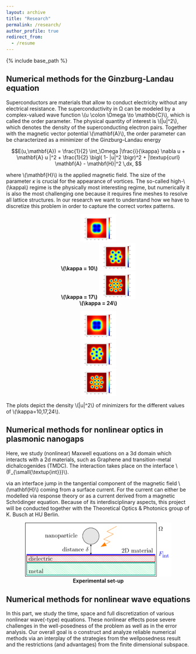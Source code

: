 ```yaml
---
layout: archive
title: "Research"
permalink: /research/
author_profile: true
redirect_from:
  - /resume
---
```


{% include base_path %}


## Numerical methods for the Ginzburg-Landau equation

Superconductors are materials that allow to conduct electricity without any electrical resistance. The superconductivity in Ω can be modeled by a complex-valued wave function 
\\(u \colon \Omega \to \mathbb{C}\\), which is called the order parameter. The physical quantity of interest is \\(|u|^2\\), which denotes the density of the superconducting electron pairs. Together with the magnetic vector potential \\(\mathbf{A}\\), the order parameter can be characterized as a minimizer of the Ginzburg–Landau energy

$$E(u,\mathbf{A}) = \frac{1}{2} \int_\Omega |\frac{i}{\kappa} \nabla u + \mathbf{A} u |^2 + \frac{1}{2} \bigl( 1- |u|^2 \bigr)^2 + |\textup{curl} \mathbf{A} - \mathbf{H}|^2  \,dx, $$

where \\(\mathbf{H}\\) is the applied magnetic field. The size of the parameter $\kappa$ is crucial for the appearance of vortices. The so-called high-\\(\kappa\\) regime is the physically most interesting regime, but numerically it is also the most challenging one because it requires fine meshes to resolve all lattice structures. In our research we want to understand how we have to discretize this problem in order to capture the correct vortex patterns.

<!-- ![\\(\kappa = 10\\)](plot_sol_kappa_10_h8.png)
![\\(\kappa = 17\\)](plot_sol_kappa_17_h8.png)
![\\(\kappa = 24\\)](plot_sol_kappa_24_h8.png)

test

<p align="center">
  <img src="https://github.com/BenjaminDoerich/BenjaminDoerich.github.io/blob/main/images/plot_sol_kappa_24_h8.png" width="200"><br>
  <b>\(\kappa = 10\)</b>
</p> -->

<!-- test2 -->

<p align="center">
<img src="https://raw.githubusercontent.com/BenjaminDoerich/BenjaminDoerich.github.io/main/images/plot_sol_kappa_10_h8.png" width="100"><br>
<b>\(\kappa = 10\)</b>
<!-- &nbsp;&nbsp;&nbsp; -->
<img src="https://raw.githubusercontent.com/BenjaminDoerich/BenjaminDoerich.github.io/main/images/plot_sol_kappa_17_h8.png" width="100"><br>
<b>\(\kappa = 17\)</b>
<!-- &nbsp;&nbsp;&nbsp; -->
  <img src="https://raw.githubusercontent.com/BenjaminDoerich/BenjaminDoerich.github.io/main/images/plot_sol_kappa_24_h8.png" width="100"><br>
<b>\(\kappa = 24\)</b>
</p>


<p align="center">
<img src="https://raw.githubusercontent.com/BenjaminDoerich/BenjaminDoerich.github.io/main/images/plot_sol_kappa_10_h8.png" width="100"><br><img src="https://raw.githubusercontent.com/BenjaminDoerich/BenjaminDoerich.github.io/main/images/plot_sol_kappa_17_h8.png" width="100"><br><img src="https://raw.githubusercontent.com/BenjaminDoerich/BenjaminDoerich.github.io/main/images/plot_sol_kappa_24_h8.png" width="100"><br>
</p>

The plots depict the density \\(|u|^2\\) of minimizers for the different values of \\(\kappa=10,17,24\\).




## Numerical methods for nonlinear optics in plasmonic nanogaps

Here, we study (nonlinear) Maxwell equations on a 3d domain which interacts with a 2d materials, such as Graphene and transition-metal dichalcogenides (TMDC). The interaction takes place on the interface \\(F_{\small{\textup{int}}}\\).

via an interface jump in the tangential component of the magnetic field \\(\mathbf{H}\\) coming from a surface current. For the current can either be modelled via response theory or as a current derived from a magnetic Schrödinger equation. Because of its interdisciplinary aspects, this project will be conducted together with the Theoretical Optics & Photonics group of K. Busch at HU Berlin.

<!-- ![Experimental setup](experiment-1.png) -->


<p align="center">
<img src="https://raw.githubusercontent.com/BenjaminDoerich/BenjaminDoerich.github.io/main/images/experiment-1.png" width="400"><br>
<b>Experimental set-up</b>
</p>

 
## Numerical methods for nonlinear wave equations

In this part, we study the time, space and full discretization of various nonlinear wave(-type) equations. These nonlinear effects pose severe challenges in the well-posedness of the problem as well as in the error analysis. Our overall goal is o construct and analyze reliable numerical methods via an interplay of the strategies from the wellposedness result and the restrictions (and advantages) from the finite dimensional subspace.